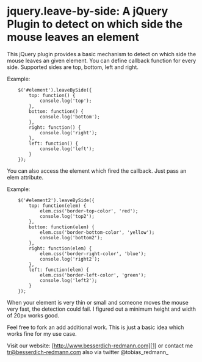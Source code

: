 # jquery.leave-by-side: A jQuery Plugin to detect on which side the mouse leaves an element

This jQuery plugin provides a basic mechanism to detect on which side the mouse leaves an given element. You can define callback function for every side. Supported sides are top, bottom, left and right.

Example:

	    $('#element').leaveBySide({
	        top: function() {
	            console.log('top');
	        },
	        bottom: function() {
	            console.log('bottom');
	        },
	        right: function() {
	            console.log('right');
	        },
	        left: function() {
	            console.log('left');
	        }
	    });

You can also access the element which fired the callback. Just pass an elem attribute.

Example:

	    $('#element2').leaveBySide({
	        top: function(elem) {
	            elem.css('border-top-color', 'red');
	            console.log('top2');
	        },
	        bottom: function(elem) {
	            elem.css('border-bottom-color', 'yellow');
	            console.log('bottom2');
	        },
	        right: function(elem) {
	            elem.css('border-right-color', 'blue');
	            console.log('right2');
	        },
	        left: function(elem) {
	            elem.css('border-left-color', 'green');
	            console.log('left2');
	        }
	    });

When your element is very thin or small and someone moves the mouse very fast, the detection could fail. I figured out a minimum height and width of 20px works good.

Feel free to fork an add additional work. This is just a basic idea which works fine for my use case.

Visit our website: [http://www.besserdich-redmann.com][1] or contact me tr@besserdich-redmann.com also via twitter @tobias\_redmann_

[1]:	http://www.besserdich-redmann.com